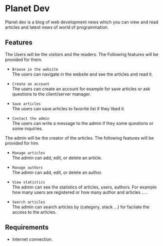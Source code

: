 # Planet Dev
Planet dev is a blog of web development news which you can view and read articles and latest news of world of programmation.
 

## Features
The Users will be the visitors and the readers. The Following features will be provided for them.

- `Browse in the website`<br>
The users can navigate in the website and see the articles and read it.

- `Create an account`<br>
The users can create an account for example for save articles or ask questions to the client/server manager.

- `Save articles`<br>
The users can save articles to favorite list if they liked it.

- `Contact the admin`<br>
The users can write a message to the admin if they some questions or some inquiries.

The admin will be the creator of the articles. The following features will be provided for him.

- `Manage articles`<br>
The admin can add, edit, or delete an article.

- `Manage authors`<br>
The admin can add, edit, or delete an author.

- `View statistics`<br>
The admin can see the statistics of articles, users, authors. For example how many users are registered or how many author and articles ... .

- `Search articles`<br>
The admin can search articles by (category, stack ...) for facilate the access to the articles.

## Requirements

- Internet connection.